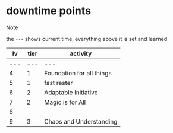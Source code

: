 # downtime points

> [!NOTE]
> the `---` shows current time, everything above it is set and learned

| lv  | tier | activity                  |
| --- | ---- | ------------------------- |
| --- | ---  | ---                       |
| 4   | 1    | Foundation for all things |
| 5   | 1    | fast rester               |
| 6   | 2    | Adaptable Initiative      |
| 7   | 2    | Magic is for All          |
| 8   |      |                           |
| 9   | 3    | Chaos and Understanding   |
